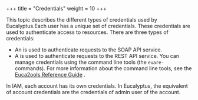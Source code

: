 +++
title = "Credentials"
weight = 10
+++

This topic describes the different types of credentials used by Eucalyptus.Each user has a unique set of credentials. These credentials are used to authenticate access to resources. There are three types of credentials: 



* An is used to authenticate requests to the SOAP API service. 
* A is used to authenticate requests to the REST API service. 
You can manage credentials using the command line tools (the `euare-` commands). For more information about the command line tools, see the [Euca2ools Reference Guide](../euca2ools-guide/index.dita) . 

In IAM, each account has its own credentials. In Eucalyptus, the equivalent of account credentials are the credentials of admin user of the account. 

